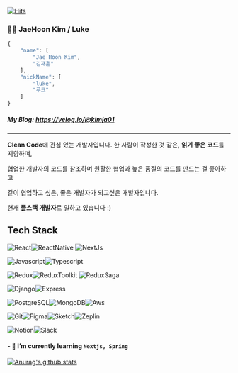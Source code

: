 [![Hits](https://hits.seeyoufarm.com/api/count/incr/badge.svg?url=https%3A%2F%2Fgithub.com%2Fkimja7045%2Fhit-counter&count_bg=%2379C83D&title_bg=%23555555&icon=&icon_color=%23FFFFFF&title=hits&edge_flat=false)](https://hits.seeyoufarm.com)

### 🧑‍💻 JaeHoon Kim / Luke

```js
{
    "name": [
        "Jae Hoon Kim",
        "김재훈"
    ],
    "nickName": [
        "luke",
        "루크"
    ]
}
```

##### My Blog: https://velog.io/@kimja01

---

**Clean Code**에 관심 있는 개발자입니다. 한 사람이 작성한 것 같은, **읽기 좋은 코드**를 지향하며,

협업한 개발자의 코드를 참조하며 원활한 협업과 높은 품질의 코드를 만드는 걸 좋아하고

같이 협업하고 싶은, 좋은 개발자가 되고싶은 개발자입니다.

<!-- 만들기 위해 노력하고 있습니다. -->

현재 **풀스택 개발자**로 일하고 있습니다 :)

## Tech Stack

<img alt="React" src ="https://img.shields.io/badge/React-61dafb?&style=for-the-badge&logo=react&logoColor=black"/><img alt="ReactNative" src ="https://img.shields.io/badge/React_Native-61dafb?&style=for-the-badge&logo=react&logoColor=black"/>
<img alt="NextJs" src ="https://img.shields.io/badge/Nextjs-000?&style=for-the-badge"/>

<img alt="Javascript" src ="https://img.shields.io/badge/Javascript-EFD919?&style=for-the-badge&logo=javascript&logoColor=black"/><img alt="Typescript" src ="https://img.shields.io/badge/Typescript-3178c6?&style=for-the-badge&logo=typescript&logoColor=white"/>

<img alt="Redux" src ="https://img.shields.io/badge/Redux-764ABC?&style=for-the-badge&logo=redux&logoColor=white"/><img alt="ReduxToolkit" src ="https://img.shields.io/badge/Redux_Toolkit-764ABC?&style=for-the-badge&logo=redux&logoColor=white"/>
<img alt="ReduxSaga" src ="https://img.shields.io/badge/Redux_Saga-86D46B?&style=for-the-badge&logo=redux&logoColor=white"/>

<img alt="Django" src ="https://img.shields.io/badge/Django-0C3C26?&style=for-the-badge&logo=django&logoColor=white"/><img alt="Express" src ="https://img.shields.io/badge/Express-aeaeae?&style=for-the-badge&logo=express&logoColor=white"/>

<!-- <img alt="NestJS" src ="https://img.shields.io/badge/nest-f2f2f2?&style=for-the-badge&logo=nestjs&logoColor=E0244d"/> -->

<img alt="PostgreSQL" src ="https://img.shields.io/badge/PostgrSQL-336791?&style=for-the-badge&logo=postgresql&logoColor=white"/><img alt="MongoDB" src ="https://img.shields.io/badge/MongoDB-4EA94B?style=for-the-badge&logo=mongodb&logoColor=white"/><img alt="Aws" src ="https://img.shields.io/badge/Aws-f0931e?&style=for-the-badge"/>

<img alt="Git" src ="https://img.shields.io/badge/Git-F05032?style=for-the-badge&logo=git&logoColor=white"/><img alt="Figma" src ="https://img.shields.io/badge/Figma-EB4B1D?style=for-the-badge&logo=figma&logoColor=white"/><img alt="Sketch" src ="https://img.shields.io/badge/Sketch-FF694D?style=for-the-badge&logo=sketch&logoColor=white"/><img alt="Zeplin" src ="https://img.shields.io/badge/Zeplin-F69833?style=for-the-badge&logo=zeplin&logoColor=white"/>

<img alt="Notion" src ="https://img.shields.io/badge/Notion-white?&style=for-the-badge&logo=notion&logoColor=black"/><img alt="Slack" src ="https://img.shields.io/badge/Slack-4a154b?&style=for-the-badge&logo=slack&logoColor=white"/>

<!--#### - 🔭 I’m currently working on `onionFarm` -->

#### - 🌱 I’m currently learning `Nextjs, Spring`

[![Anurag's github stats](https://github-readme-stats.vercel.app/api?username=kimja7045&count_private=true&show_icons=true&theme=dracula)](https://github.com/anuraghazra/github-readme-stats)

<!--
**kimja7045/kimja7045** is a ✨ _special_ ✨ repository because its `README.md` (this file) appears on your GitHub profile.

Here are some ideas to get you started:

- 🔭 I’m currently working on ...
- 🌱 I’m currently learning ...
- 👯 I’m looking to collaborate on ...
- 🤔 I’m looking for help with ...
- 💬 Ask me about ...
- 📫 How to reach me: ...
- 😄 Pronouns: ...
- ⚡ Fun fact: ...
-->
